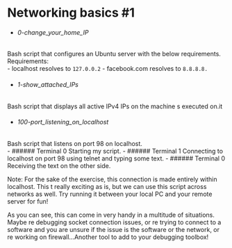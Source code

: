 # Networking basics #1

- ###### 0-change_your_home_IP
Bash script that configures an Ubuntu server with the below requirements.<br>
Requirements: <br>
	      - localhost resolves to `127.0.0.2`
	      - facebook.com resolves to `8.8.8.8.`

- ###### 1-show_attached_IPs
Bash script that displays all active IPv4 IPs on the machine s executed on.it

- ###### 100-port_listening_on_localhost
Bash script that listens on port 98 on localhost.<br>
     - ###### Terminal 0
     Starting my script.
     - ###### Terminal 1
     Connecting to localhost on port 98 using telnet and typing some text.
     - ###### Terminal 0
     Receiving the text on the other side.

Note: For the sake of the exercise, this connection is made entirely within localhost. This t really exciting as is, but we can use this script across networks as well. Try running it between your local PC and your remote server for fun!

As you can see, this can come in very handy in a multitude of situations. Maybe re debugging socket connection issues, or re trying to connect to a software and you are unsure if the issue is the software or the network, or re working on firewall...Another tool to add to your debugging toolbox!
